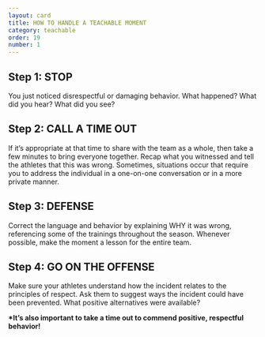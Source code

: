 ```yaml
---
layout: card
title: HOW TO HANDLE A TEACHABLE MOMENT
category: teachable
order: 19
number: 1
---
```


Step 1: STOP
------------
You just noticed disrespectful or 
damaging behavior. What happened? 
What did you hear? What did you see?

Step 2: CALL A TIME OUT
-----------------------
If it’s appropriate at that time to share 
with the team as a whole, then take a 
few minutes to bring everyone together. 
Recap what you witnessed and tell the 
athletes that this was wrong. Sometimes, 
situations occur that require you to 
address the individual in a one-on-one 
conversation or in a more private manner. 

Step 3: DEFENSE
---------------
Correct the language and behavior by 
explaining WHY it was wrong, referencing 
some of the trainings throughout the 
season. Whenever possible, make the 
moment a lesson for the entire team.

Step 4: GO ON THE OFFENSE
-------------------------
Make sure your athletes understand how 
the incident relates to the principles of 
respect. Ask them to suggest ways the 
incident could have been prevented. 
What positive alternatives were available?

<strong>
*It’s also important to take a time out to 
commend positive, respectful behavior! 
</strong>